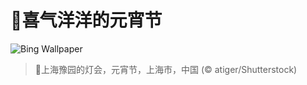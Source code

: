 # 🔖喜气洋洋的元宵节

![Bing Wallpaper](https://www.bing.com/th?id=OHR.LanterFestival25Y_ZH-CN8547998003_1920x1080.jpg&rf=LaDigue_1920x1080.jpg&pid=hp)

> 📝上海豫园的灯会，元宵节，上海市，中国 (© atiger/Shutterstock)
